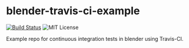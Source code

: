 blender-travis-ci-example
=========================

[![Build Status](http://img.shields.io/travis/sebastianmarkow/blender-travis-ci-example.svg?style=flat)](https://travis-ci.org/sebastianmarkow/blender-travis-ci-example)
![MIT License](http://img.shields.io/badge/license-MIT-green.svg?style=flat)

Example repo for continuous integration tests in blender using Travis-CI.
